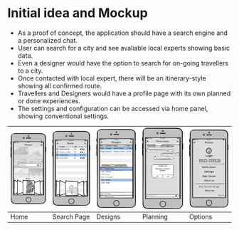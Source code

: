 # Initial idea and Mockup

* As a proof of concept, the application should have a search engine and a personalized chat.
* User can search for a city and see avaliable local experts showing basic data.
* Even a designer would have the option to search for on-going travellers to a city.
* Once contacted with local expert, there will be an itinerary-style showing all confirmed route.
* Travellers and Designers would have a profile page with its own planned or done experiences.
* The settings and configuration can be accessed via home panel, showing conventional settings.

| <img src="https://raw.githubusercontent.com/Mickyleitor/PlanytsAPP/master/docs/FirstApproach/Balsamiq-home.png" width="150"> | <img src="https://raw.githubusercontent.com/Mickyleitor/PlanytsAPP/master/docs/FirstApproach/Balsamiq-SearchTraveller.png" width="150">| <img src="https://raw.githubusercontent.com/Mickyleitor/PlanytsAPP/master/docs/FirstApproach/Balsamiq-Designs.png" width="150"> | <img src="https://raw.githubusercontent.com/Mickyleitor/PlanytsAPP/master/docs/FirstApproach/Balsamiq-Planning.png" width="150"> | <img src="https://raw.githubusercontent.com/Mickyleitor/PlanytsAPP/master/docs/FirstApproach/Balsamiq-Options.png" width="150">
| -------------- | --------------- | -------------- | --------------- | -------------- |
|      Home      |   Search Page   |    Designs     |    Planning     |    Options     | 